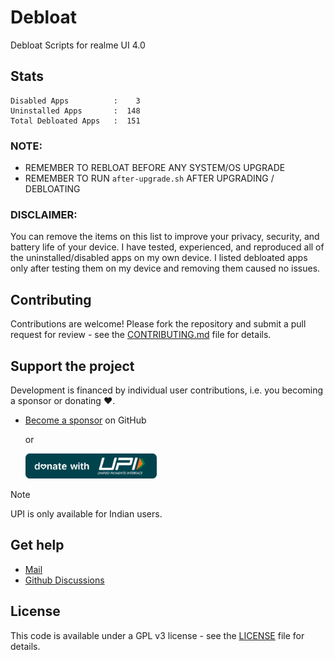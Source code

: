 # Debloat
Debloat Scripts for realme UI 4.0

## Stats
```
Disabled Apps          :    3
Uninstalled Apps       :  148
Total Debloated Apps   :  151
```

### NOTE:

- REMEMBER TO REBLOAT BEFORE ANY SYSTEM/OS UPGRADE
- REMEMBER TO RUN `after-upgrade.sh` AFTER UPGRADING / DEBLOATING

### DISCLAIMER:

You can remove the items on this list to improve your privacy, security, and battery life of your device. I have tested, experienced, and reproduced all of the uninstalled/disabled apps on my own device. I listed debloated apps only after testing them on my device and removing them caused no issues.

## Contributing

Contributions are welcome! Please fork the repository and submit a pull request for review - see the [CONTRIBUTING.md](CONTRIBUTING.md) file for details.

## Support the project

Development is financed by individual user contributions, i.e. you becoming a sponsor or donating ❤️.

- [Become a sponsor](https://github.com/sponsors/Guru-25) on GitHub

  or

  <a href="https://gururaja.in/donate">
      <img src="https://github.com/TakiShiwa/donate-with-upi/blob/main/Button/SVG/UPI-teal-01.svg" alt="UPI Pay" height="40">
  </a>
  
> [!NOTE]  
> UPI is only available for Indian users.

## Get help

* [Mail](mailto:mail@gururaja.in)
* [Github Discussions](https://github.com/Guru-25/Debloat/discussions)

## License

This code is available under a GPL v3 license - see the [LICENSE](LICENSE) file for details.
